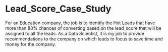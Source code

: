 # Lead_Score_Case_Study
For an Education company, the job is to identify the Hot Leads that have more than 80% chances of converting based on the lead_score that will be assigned to all the leads. As a Data Scientist, it is my job to provide recommendations to the company on which leads to focus to save time and money for the company. 
